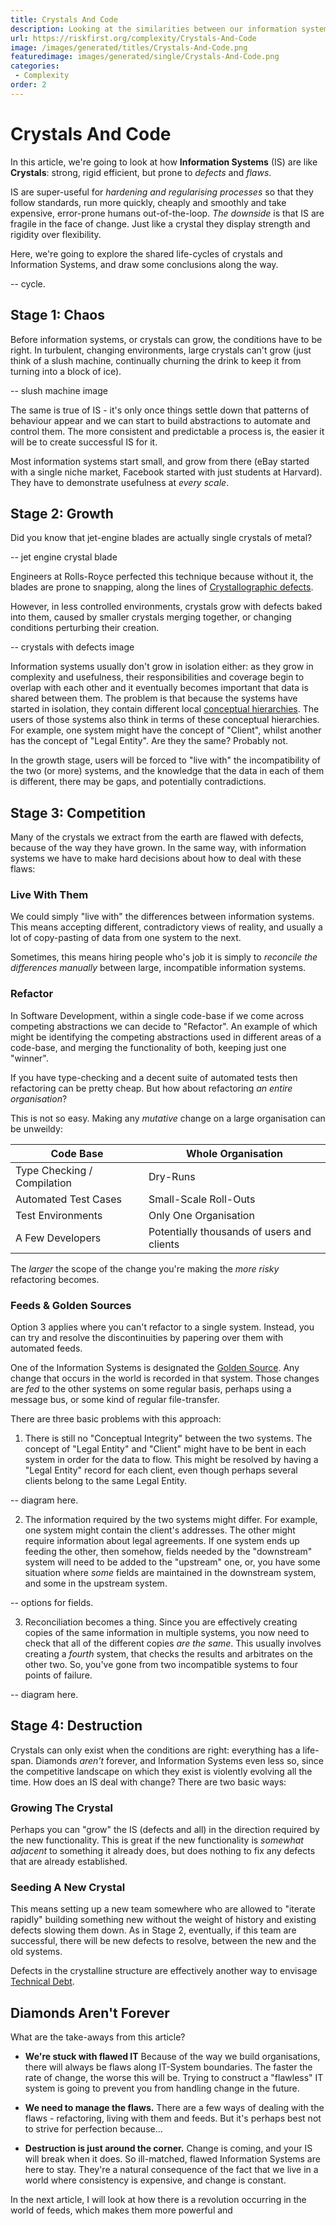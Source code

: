 ```yaml
---
title: Crystals And Code
description: Looking at the similarities between our information systems, and crystals
url: https://riskfirst.org/complexity/Crystals-And-Code
image: /images/generated/titles/Crystals-And-Code.png
featuredimage: images/generated/single/Crystals-And-Code.png
categories:
 - Complexity
order: 2
---
```


# Crystals And Code

In this article, we're going to look at how **Information Systems** (IS) are like **Crystals**:  strong, rigid efficient, but prone to _defects_ and _flaws_.  

IS are super-useful for _hardening and regularising processes_ so that they follow standards, run more quickly, cheaply and smoothly and take expensive, error-prone humans out-of-the-loop.  _The downside_ is that IS are fragile in the face of change.  Just like a crystal they display strength and rigidity over flexibility.

Here, we're going to explore the shared life-cycles of crystals and Information Systems, and draw some conclusions along the way.

-- cycle.

## Stage 1: Chaos

Before information systems, or crystals can grow, the conditions have to be right.  In turbulent, changing environments, large crystals can't grow (just think of a slush machine, continually churning the drink to keep it from turning into a block of ice).  

-- slush machine image

The same is true of IS - it's only once things settle down that patterns of behaviour appear and we can start to build abstractions to automate and control them.  The more consistent and predictable a process is, the easier it will be to create successful IS for it.

Most information systems start small, and grow from there (eBay started with a single niche market, Facebook started with just students at Harvard).   They have to demonstrate usefulness at _every scale_. 

## Stage 2:  Growth

Did you know that jet-engine blades are actually single crystals of metal?  

-- jet engine crystal blade

Engineers at Rolls-Royce perfected this technique because without it, the blades are prone to snapping, along the lines of [Crystallographic defects](https://en.wikipedia.org/wiki/Crystallographic_defect). 

However, in less controlled environments, crystals grow with defects baked into them, caused by smaller crystals merging together, or changing conditions perturbing their creation.

-- crystals with defects image

Information systems usually don't grow in isolation either:  as they grow in complexity and usefulness, their responsibilities and coverage begin to overlap with each other and it eventually becomes important that data is shared between them.  The problem is that because the systems have started in isolation, they contain different local [conceptual hierarchies](Hierarchies.md). The users of those systems also think in terms of these conceptual hierarchies.  For example, one system might have the concept of "Client", whilst another has the concept of "Legal Entity".  Are they the same?  Probably not.

In the growth stage, users will be forced to "live with" the incompatibility of the two (or more) systems, and the knowledge that the data in each of them is different, there may be gaps, and potentially contradictions.

## Stage 3:  Competition

Many of the crystals we extract from the earth are flawed with defects, because of the way they have grown.  In the same way, with information systems we have to make hard decisions about how to deal with these flaws:

### Live With Them

We could simply "live with" the differences between information systems.   This means accepting different, contradictory views of reality, and usually a lot of copy-pasting of data from one system to the next.

Sometimes, this means hiring people who's job it is simply to _reconcile the differences manually_ between large, incompatible information systems.

### Refactor

In Software Development, within a single code-base if we come across competing abstractions we can decide to "Refactor".  An example of which might be identifying the competing abstractions used in different areas of a code-base, and merging the functionality of both, keeping just one "winner".

If you have type-checking and a decent suite of automated tests then refactoring can be pretty cheap.  But how about refactoring _an entire organisation_?

This is not so easy.  Making any _mutative_ change on a large organisation can be unweildy:

|Code Base                         |Whole Organisation                         |
|----------------------------------|-------------------------------------------|
|Type Checking / Compilation       |Dry-Runs                                   |
|Automated Test Cases              |Small-Scale Roll-Outs                      |
|Test Environments                 |Only One Organisation                      |
|A Few Developers                  |Potentially thousands of users and clients |

The _larger_ the scope of the change you're making the _more risky_ refactoring becomes.  

### Feeds & Golden Sources

Option 3 applies where you can't refactor to a single system.  Instead, you can try and resolve the discontinuities by papering over them with automated feeds.  

One of the Information Systems is designated the [Golden Source]().  Any change that occurs in the world is recorded in that system.  Those changes are _fed_ to the other systems on some regular basis, perhaps using a message bus, or some kind of regular file-transfer. 

There are three basic problems with this approach:

1.  There is still no "Conceptual Integrity" between the two systems.  The concept of "Legal Entity" and "Client" might have to be bent in each system in order for the data to flow.  This might be resolved by having a "Legal Entity" record for each client, even though perhaps several clients belong to the same Legal Entity.

-- diagram here.

2.  The information required by the two systems might differ.  For example, one system might contain the client's addresses.  The other might require information about legal agreements.  If one system ends up feeding the other, then somehow, fields needed by the "downstream" system will need to be added to the "upstream" one, or, you have some situation where _some_ fields are maintained in the downstream system, and some in the upstream system.   

-- options for fields.

3.  Reconciliation becomes a thing.  Since you are effectively creating copies of the same information in multiple systems, you now need to check that all of the different copies _are the same_.  This usually involves creating a _fourth_ system, that checks the results and arbitrates on the other two.  So, you've gone from two incompatible systems to four points of failure.   

-- diagram here.

## Stage 4: Destruction

Crystals can only exist when the conditions are right: everything has a life-span.  Diamonds _aren't_ forever, and Information Systems even less so, since the competitive landscape on which they exist is violently evolving all the time.  How does an IS deal with change?  There are two basic ways:

### Growing The Crystal

Perhaps you can "grow" the IS (defects and all) in the direction required by the new functionality.  This is great if the new functionality is _somewhat adjacent_ to something it already does, but does nothing to fix any defects that are already established.   

### Seeding A New Crystal

This means setting up a new team somewhere who are allowed to "iterate rapidly" building something new without the weight of history and existing defects slowing them down.  As in Stage 2, eventually, if this team are successful, there will be new defects to resolve, between the new and the old systems.  

Defects in the crystalline structure are effectively another way to envisage [Technical Debt](/Complexity-Risk.md#technical-debt).

## Diamonds Aren't Forever

What are the take-aways from this article?

- **We're stuck with flawed IT**  Because of the way we build organisations, there will always be flaws along IT-System boundaries.  The faster the rate of change, the worse this will be.  Trying to construct a "flawless" IT system is going to prevent you from handling change in the future.

- **We need to manage the flaws.** There are a few ways of dealing with the flaws - refactoring, living with them and feeds.  But it's perhaps best not to strive for perfection because...

- **Destruction is just around the corner.** Change is coming, and your IS will break when it does.  So ill-matched, flawed Information Systems are here to stay.  They're a natural consequence of the fact that we live in a world where consistency is expensive, and change is constant. 

In the next article, I will look at how there is a revolution occurring in the world of feeds, which makes them more powerful and 
